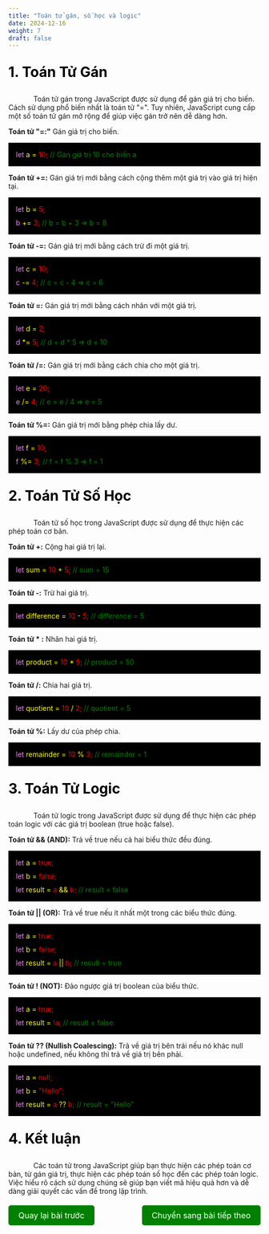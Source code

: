 ```yaml
---
title: "Toán tử gán, số học và logic"
date: 2024-12-16
weight: 7
draft: false
---
```

<p style="font-size: 2em; font-weight: bold; color: black;">1. Toán Tử Gán
<p style="text-indent: 50px;">Toán tử gán trong JavaScript được sử dụng để gán giá trị cho biến. Cách sử dụng phổ biến nhất là toán tử "=". Tuy nhiên, JavaScript cung cấp một số toán tử gán mở rộng để giúp việc gán trở nên dễ dàng hơn.

**Toán tử "=:"** Gán giá trị cho biến.
<div style="display: flex; flex-direction: column; align-items: flex-start; background-color: black; padding: 10px;">
    <p style="background-color: black; color: violet; display: block; margin: 0; padding: 5px;">let <span style="color: yellow;">a = <span style="color: red;">10;</span></span> <span style="color: green;">// Gán giá trị 10 cho biến a</span></p>
</div>

**Toán tử +=:** Gán giá trị mới bằng cách cộng thêm một giá trị vào giá trị hiện tại.


<div style="display: flex; flex-direction: column; align-items: flex-start; background-color: black; padding: 10px;">
    <p style="background-color: black; color: violet; display: block; margin: 0; padding: 5px;">let <span style="color: yellow;">b = <span style="color: red;">5;</span></span></p>
    <p style="background-color: black; color: violet; display: block; margin: 0; padding: 5px;">b <span style="color: yellow;">+=</span> <span style="color: red;">3;</span><span style="color: green;"> // b = b + 3 => b = 8</span></p>
</div>

**Toán tử -=:** Gán giá trị mới bằng cách trừ đi một giá trị.

<div style="display: flex; flex-direction: column; align-items: flex-start; background-color: black; padding: 10px;">
    <p style="background-color: black; color: violet; display: block; margin: 0; padding: 5px;">let <span style="color: yellow;">c = <span style="color: red;">10;</span></span></p>
    <p style="background-color: black; color: violet; display: block; margin: 0; padding: 5px;">c <span style="color: yellow;">-=</span> <span style="color: red;">4;</span> <span style="color: green;">// c = c - 4 =&gt; c = 6</span></p>
</div>

**Toán tử =:** Gán giá trị mới bằng cách nhân với một giá trị.

<div style="display: flex; flex-direction: column; align-items: flex-start; background-color: black; padding: 10px;">
    <p style="background-color: black; color: violet; display: block; margin: 0; padding: 5px;">let <span style="color: yellow;">d = <span style="color: red;">2;</span></span></p>
    <p style="background-color: black; color: violet; display: block; margin: 0; padding: 5px;">d <span style="color: yellow;">*=</span><span style="color: red;"> 5;</span> <span style="color: green;">// d = d * 5 => d = 10</span></p>
</div>

**Toán tử /=:** Gán giá trị mới bằng cách chia cho một giá trị.
<div style="display: flex; flex-direction: column; align-items: flex-start; background-color: black; padding: 10px;">
    <p style="background-color: black; color: violet; display: block; margin: 0; padding: 5px;">let <span style="color: yellow;">e = <span style="color: red;">20;</span></span></p>
    <p style="background-color: black; color: violet; display: block; margin: 0; padding: 5px;">e <span style="color: yellow;">/=</span> <span style="color: red;">4;</span><span style="color: green;"> // e = e / 4 => e = 5</span></p>
</div>

**Toán tử %=:** Gán giá trị mới bằng phép chia lấy dư.

<div style="display: flex; flex-direction: column; align-items: flex-start; background-color: black; padding: 10px;">
    <p style="background-color: black; color: violet; display: block; margin: 0; padding: 5px;">let <span style="color: yellow;">f = <span style="color: red;">10;</span></span></p>
    <p style="background-color: black; color: violet; display: block; margin: 0; padding: 5px;">f <span style="color: yellow;">%=</span> <span style="color: red;">3;</span><span style="color: green;"> // f = f % 3 => f = 1</span></p>
</div>
<p style="font-size: 2em; font-weight: bold; color: black;">2. Toán Tử Số Học
<p style="text-indent: 50px;">Toán tử số học trong JavaScript được sử dụng để thực hiện các phép toán cơ bản.

**Toán tử +:** Cộng hai giá trị lại.

<div style="display: flex; flex-direction: column; align-items: flex-start; background-color: black; padding: 10px;">
    <p style="background-color: black; color: violet; display: block; margin: 0; padding: 5px;">let <span style="color: yellow;">sum = <span style="color: red;">10 <span style="color: yellow;">+</span> 5;</span></span><span style="color: green;"> // sum = 15</span></p>
</div>

**Toán tử -:** Trừ hai giá trị.

<div style="display: flex; flex-direction: column; align-items: flex-start; background-color: black; padding: 10px;">
    <p style="background-color: black; color: violet; display: block; margin: 0; padding: 5px;">let <span style="color: yellow;">difference = <span style="color: red;">10 <span style="color: yellow;">-</span> 5;</span></span><span style="color: green;"> // difference = 5</span></p>
</div>

**Toán tử * :** Nhân hai giá trị.
<div style="display: flex; flex-direction: column; align-items: flex-start; background-color: black; padding: 10px;">
    <p style="background-color: black; color: violet; display: block; margin: 0; padding: 5px;">let <span style="color: yellow;">product = <span style="color: red;">10 <span style="color: yellow;">*</span> 5;</span></span><span style="color: green;"> // product = 50</span></p>
</div>

**Toán tử /:** Chia hai giá trị.
<div style="display: flex; flex-direction: column; align-items: flex-start; background-color: black; padding: 10px;">
    <p style="background-color: black; color: violet; display: block; margin: 0; padding: 5px;">let <span style="color: yellow;">quotient = <span style="color: red;">10 <span style="color: yellow;">/</span> 2;</span></span><span style="color: green;"> // quotient = 5</span></p>
</div>

**Toán tử %:** Lấy dư của phép chia.
<div style="display: flex; flex-direction: column; align-items: flex-start; background-color: black; padding: 10px;">
    <p style="background-color: black; color: violet; display: block; margin: 0; padding: 5px;">let <span style="color: yellow;">remainder = <span style="color: red;">10 <span style="color: yellow;">%</span> 3;</span></span><span style="color: green;"> // remainder = 1</span></p>
</div>
<p style="font-size: 2em; font-weight: bold; color: black;">3. Toán Tử Logic
<p style="text-indent: 50px;">Toán tử logic trong JavaScript được sử dụng để thực hiện các phép toán logic với các giá trị boolean (true hoặc false).

**Toán tử && (AND):** Trả về true nếu cả hai biểu thức đều đúng.
<div style="display: flex; flex-direction: column; align-items: flex-start; background-color: black; padding: 10px;">
    <p style="background-color: black; color: violet; display: block; margin: 0; padding: 5px;">let <span style="color: yellow;">a = <span style="color: red;">true;</span></span></p>
    <p style="background-color: black; color: violet; display: block; margin: 0; padding: 5px;">let <span style="color: yellow;">b = <span style="color: red;">false;</span></span></p>
    <p style="background-color: black; color: violet; display: block; margin: 0; padding: 5px;">let <span style="color: yellow;">result = <span style="color: red;">a <span style="color: yellow;">&&</span> b;</span></span><span style="color: green;"> // result = false</span></p>
</div>

**Toán tử || (OR):** Trả về true nếu ít nhất một trong các biểu thức đúng.
<div style="display: flex; flex-direction: column; align-items: flex-start; background-color: black; padding: 10px;">
    <p style="background-color: black; color: violet; display: block; margin: 0; padding: 5px;">let <span style="color: yellow;">a = <span style="color: red;">true;</span></span></p>
    <p style="background-color: black; color: violet; display: block; margin: 0; padding: 5px;">let <span style="color: yellow;">b = <span style="color: red;">false;</span></span></p>
    <p style="background-color: black; color: violet; display: block; margin: 0; padding: 5px;">let <span style="color: yellow;">result = <span style="color: red;">a <span style="color: yellow;">||</span> b;</span></span> <span style="color: green;">// result = true</span></p>
</div>

**Toán tử ! (NOT):** Đảo ngược giá trị boolean của biểu thức.
<div style="display: flex; flex-direction: column; align-items: flex-start; background-color: black; padding: 10px;">
    <p style="background-color: black; color: violet; display: block; margin: 0; padding: 5px;">let <span style="color: yellow;">a = <span style="color: red;">true;</span></span></p>
    <p style="background-color: black; color: violet; display: block; margin: 0; padding: 5px;">let <span style="color: yellow;">result = <span style="color: red;">!a;</span></span> <span style="color: green;">// result = false</span></p>
</div>

**Toán tử ?? (Nullish Coalescing):** Trả về giá trị bên trái nếu nó khác null hoặc undefined, nếu không thì trả về giá trị bên phải.
<div style="display: flex; flex-direction: column; align-items: flex-start; background-color: black; padding: 10px;">
    <p style="background-color: black; color: violet; display: block; margin: 0; padding: 5px;">let <span style="color: yellow;">a = <span style="color: red;">null;</span></span></p>
    <p style="background-color: black; color: violet; display: block; margin: 0; padding: 5px;">let <span style="color: yellow;">b = <span style="color: red;">"Hello";</span></span></p>
    <p style="background-color: black; color: violet; display: block; margin: 0; padding: 5px;">let <span style="color: yellow;">result = <span style="color: red;">a <span style="color: yellow;">??</span> b;</span></span><span style="color: green;"> // result = "Hello"</span></p>
</div>
<p style="font-size: 2em; font-weight: bold; color: black;">4. Kết luận
<p style="text-indent: 50px;">Các toán tử trong JavaScript giúp bạn thực hiện các phép toán cơ bản, từ gán giá trị, thực hiện các phép toán số học đến các phép toán logic. Việc hiểu rõ cách sử dụng chúng sẽ giúp bạn viết mã hiệu quả hơn và dễ dàng giải quyết các vấn đề trong lập trình.

<div style="display: flex; justify-content: space-between; align-items: center; margin: 20px 0;">
  <a href="https://dinhtanplinh03.github.io/posts/posts6/" style="display: inline-block; padding: 10px 20px; background-color: green; color: white; text-decoration: none; border-radius: 5px; font-size: 16px;">Quay lại bài trước</a>
  <a href="https://dinhtanplinh03.github.io/posts/posts8/" style="display: inline-block; padding: 10px 20px; background-color: green; color: white; text-decoration: none; border-radius: 5px; font-size: 16px;">Chuyển sang bài tiếp theo</a>
</div>